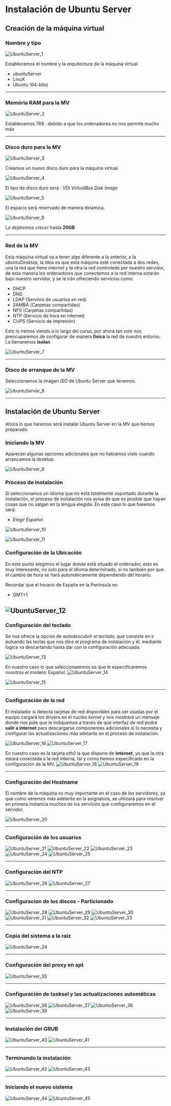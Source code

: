 # Instalación de Ubuntu Server #

## Creación de la máquina virtual ##

### Nombre y tipo ###

![UbuntuServer_1](https://raw.githubusercontent.com/aberlanas/ImplantacionSistemasOperativos/master/Unidad_01/InstalacionUbuntuServer/UbuntuServer_1.PNG)

Establecemos el nombre y la *arquitectura* de la máquina virtual

* ubuntuServer
* LinuX
* Ubuntu (64-bits)

----

### Memória RAM para la MV ###

![UbuntuServer_2](https://raw.githubusercontent.com/aberlanas/ImplantacionSistemasOperativos/master/Unidad_01/InstalacionUbuntuServer/UbuntuServer_2.PNG)

Establecemos 768 : debido a que los ordenadores no nos permite mucho más

----

### Disco duro para la MV ###


![UbuntuServer_3](https://raw.githubusercontent.com/aberlanas/ImplantacionSistemasOperativos/master/Unidad_01/InstalacionUbuntuServer/UbuntuServer_3.PNG)

Creamos un nuevo disco duro para la máquina virtual.

![UbuntuServer_4](https://raw.githubusercontent.com/aberlanas/ImplantacionSistemasOperativos/master/Unidad_01/InstalacionUbuntuServer/UbuntuServer_4.PNG)

El tipo de disco duro será : VDI *VirtualBox Disk Image*

![UbuntuServer_5](https://raw.githubusercontent.com/aberlanas/ImplantacionSistemasOperativos/master/Unidad_01/InstalacionUbuntuServer/UbuntuServer_5.PNG)

El espacio será reservado de manera dinámica.

![UbuntuServer_6](https://raw.githubusercontent.com/aberlanas/ImplantacionSistemasOperativos/master/Unidad_01/InstalacionUbuntuServer/UbuntuServer_6.PNG)

Lo *dejaremos crecer* hasta **20GB**


----

### Red de la MV ###

Esta máquina virtual va a tener algo diferente a la anterior, a la *ubuntuDesktop*, la idea es que esta máquina esté conectada a dos redes, una la red que tiene *internet* y la otra la red *controlada* por nuestro servidor, de esta manera los ordenadores que conectemos a la red interna estarán bajo nuestro servidor, y se le irán ofreciendo servicios como:

* DHCP
* DNS
* LDAP (Servicio de usuarios en red)
* SAMBA (Carpetas compartidas)
* NFS (Carpetas compartidas)
* NTP (Servicio de hora en internet)
* CUPS (Servicio de impresión)

Esto lo iremos viendo a lo largo del curso, por ahora tan solo nos preocuparemos de configurar de manera **fisica** la red de nuestro entorno. La llamaremos **isolan**

![UbuntuServer_7](https://raw.githubusercontent.com/aberlanas/ImplantacionSistemasOperativos/master/Unidad_01/InstalacionUbuntuServer/UbuntuServer_7.PNG)

----

### Disco de arranque de la MV ###

Seleccionamos la imágen *ISO* de Ubuntu Server que tenemos.

![UbuntuServer_8](https://raw.githubusercontent.com/aberlanas/ImplantacionSistemasOperativos/master/Unidad_01/InstalacionUbuntuServer/UbuntuServer_8.PNG)

----

## Instalación de Ubuntu Server ##

Ahora lo que haremos será instalar Ubuntu Server en la MV que hemos preparado.

### Iniciando la MV ###

Aparecen algunas opciones adicionales que no habiamos visto cuando arrancamos la *desktop*.

![UbuntuServer_9](https://raw.githubusercontent.com/aberlanas/ImplantacionSistemasOperativos/master/Unidad_01/InstalacionUbuntuServer/UbuntuServer_9.PNG)

### Proceso de instalación ###

Si seleccionamos un idioma que no está *totalmente* soportado durante la instalación, el proceso de instalación nos avisa de que es posible que hayan cosas que no salgan en la lengua elegida. En este caso lo que haremos será:

* Elegir *Español*

![UbuntuServer_10](https://raw.githubusercontent.com/aberlanas/ImplantacionSistemasOperativos/master/Unidad_01/InstalacionUbuntuServer/UbuntuServer_10.PNG)

![UbuntuServer_11](https://raw.githubusercontent.com/aberlanas/ImplantacionSistemasOperativos/master/Unidad_01/InstalacionUbuntuServer/UbuntuServer_11.PNG)

### Configuración de la Ubicación ###

En este punto elegimos el lugar donde está situado el ordenador, esto es muy interesante, no solo para el idioma determinado, si no también por que  el cambio de hora se hará automáticamente dependiendo del horario.

Recordar que el horario de España en la Península es:
* GMT+1

![UbuntuServer_12](https://raw.githubusercontent.com/aberlanas/ImplantacionSistemasOperativos/master/Unidad_01/InstalacionUbuntuServer/UbuntuServer_12.PNG)
----

### Configuración del teclado ###

Se nos ofrece la opción de *autodescubrir el teclado*, que consiste en ir pulsando las teclas que nos dice el programa de instalación y él, mediante logica va descartando hasta dar con la configuración adecuada.

![UbuntuServer_13](https://raw.githubusercontent.com/aberlanas/ImplantacionSistemasOperativos/master/Unidad_01/InstalacionUbuntuServer/UbuntuServer_13.PNG)

En nuestro caso lo que seleccionaremos es que le especificaremos nosotros el modelo: Español.
![UbuntuServer_14](https://raw.githubusercontent.com/aberlanas/ImplantacionSistemasOperativos/master/Unidad_01/InstalacionUbuntuServer/UbuntuServer_14.PNG)

![UbuntuServer_15](https://raw.githubusercontent.com/aberlanas/ImplantacionSistemasOperativos/master/Unidad_01/InstalacionUbuntuServer/UbuntuServer_15.PNG)

----

### Configuración de la red ###

El instalador si detecta tarjetas de red disponibles para ser usadas por el equipo cargará los drivers en el núcleo *kernel* y nos mostrará un mensaje donde nos pide que le indiquemos a través de que interfaz de red podrá **salir a internet** para descargarse componentes adicionales si lo necesita y configurar las actualizaciones más adelante en el proceso de instalación.

![UbuntuServer_16](https://raw.githubusercontent.com/aberlanas/ImplantacionSistemasOperativos/master/Unidad_01/InstalacionUbuntuServer/UbuntuServer_16.PNG)
![UbuntuServer_17](https://raw.githubusercontent.com/aberlanas/ImplantacionSistemasOperativos/master/Unidad_01/InstalacionUbuntuServer/UbuntuServer_17.PNG)

En nuestro caso es la tarjeta *eth0* la que dispone de **internet**, ya que la otra estará conectada a la red interna, tal y como hemos especificado en la configuración de la MV.
![UbuntuServer_18](https://raw.githubusercontent.com/aberlanas/ImplantacionSistemasOperativos/master/Unidad_01/InstalacionUbuntuServer/UbuntuServer_18.PNG)
![UbuntuServer_19](https://raw.githubusercontent.com/aberlanas/ImplantacionSistemasOperativos/master/Unidad_01/InstalacionUbuntuServer/UbuntuServer_19.PNG)

----

### Configuración del Hostname ###

El nombre de la máquina es muy importante en el caso de los servidores, ya que como veremos más adelante en la asignatura, se utilizará para resolver en primera instancia muchos de los servicios que configuraremos en el servidor.

![UbuntuServer_20](https://raw.githubusercontent.com/aberlanas/ImplantacionSistemasOperativos/master/Unidad_01/InstalacionUbuntuServer/UbuntuServer_20.PNG)

----

### Configuración de los usuarios ###
![UbuntuServer_21](https://raw.githubusercontent.com/aberlanas/ImplantacionSistemasOperativos/master/Unidad_01/InstalacionUbuntuServer/UbuntuServer_21.PNG)
![UbuntuServer_22](https://raw.githubusercontent.com/aberlanas/ImplantacionSistemasOperativos/master/Unidad_01/InstalacionUbuntuServer/UbuntuServer_22.PNG)
![UbuntuServer_23](https://raw.githubusercontent.com/aberlanas/ImplantacionSistemasOperativos/master/Unidad_01/InstalacionUbuntuServer/UbuntuServer_23.PNG)
![UbuntuServer_24](https://raw.githubusercontent.com/aberlanas/ImplantacionSistemasOperativos/master/Unidad_01/InstalacionUbuntuServer/UbuntuServer_24.PNG)
![UbuntuServer_25](https://raw.githubusercontent.com/aberlanas/ImplantacionSistemasOperativos/master/Unidad_01/InstalacionUbuntuServer/UbuntuServer_25.PNG)

----

### Configuración del NTP ###

![UbuntuServer_26](https://raw.githubusercontent.com/aberlanas/ImplantacionSistemasOperativos/master/Unidad_01/InstalacionUbuntuServer/UbuntuServer_26.PNG)
![UbuntuServer_27](https://raw.githubusercontent.com/aberlanas/ImplantacionSistemasOperativos/master/Unidad_01/InstalacionUbuntuServer/UbuntuServer_27.PNG)

----

### Configuracion de los discos - Particionado ###


![UbuntuServer_28](https://raw.githubusercontent.com/aberlanas/ImplantacionSistemasOperativos/master/Unidad_01/InstalacionUbuntuServer/UbuntuServer_28.PNG)
![UbuntuServer_29](https://raw.githubusercontent.com/aberlanas/ImplantacionSistemasOperativos/master/Unidad_01/InstalacionUbuntuServer/UbuntuServer_29.PNG)
![UbuntuServer_30](https://raw.githubusercontent.com/aberlanas/ImplantacionSistemasOperativos/master/Unidad_01/InstalacionUbuntuServer/UbuntuServer_30.PNG)
![UbuntuServer_31](https://raw.githubusercontent.com/aberlanas/ImplantacionSistemasOperativos/master/Unidad_01/InstalacionUbuntuServer/UbuntuServer_31.PNG)
![UbuntuServer_32](https://raw.githubusercontent.com/aberlanas/ImplantacionSistemasOperativos/master/Unidad_01/InstalacionUbuntuServer/UbuntuServer_32.PNG)
![UbuntuServer_33](https://raw.githubusercontent.com/aberlanas/ImplantacionSistemasOperativos/master/Unidad_01/InstalacionUbuntuServer/UbuntuServer_33.PNG)

----

### Copia del sistema a la raiz ###

![UbuntuServer_34](https://raw.githubusercontent.com/aberlanas/ImplantacionSistemasOperativos/master/Unidad_01/InstalacionUbuntuServer/UbuntuServer_34.PNG)

----

### Configuración del proxy en apt ###

![UbuntuServer_35](https://raw.githubusercontent.com/aberlanas/ImplantacionSistemasOperativos/master/Unidad_01/InstalacionUbuntuServer/UbuntuServer_35.PNG)

----

### Configuración de tasksel y las actualizaciones automáticas ###

![UbuntuServer_36](https://raw.githubusercontent.com/aberlanas/ImplantacionSistemasOperativos/master/Unidad_01/InstalacionUbuntuServer/UbuntuServer_36.PNG)
![UbuntuServer_37](https://raw.githubusercontent.com/aberlanas/ImplantacionSistemasOperativos/master/Unidad_01/InstalacionUbuntuServer/UbuntuServer_37.PNG)
![UbuntuServer_38](https://raw.githubusercontent.com/aberlanas/ImplantacionSistemasOperativos/master/Unidad_01/InstalacionUbuntuServer/UbuntuServer_38.PNG)
![UbuntuServer_39](https://raw.githubusercontent.com/aberlanas/ImplantacionSistemasOperativos/master/Unidad_01/InstalacionUbuntuServer/UbuntuServer_39.PNG)

----

### Instalación del GRUB ###

![UbuntuServer_40](https://raw.githubusercontent.com/aberlanas/ImplantacionSistemasOperativos/master/Unidad_01/InstalacionUbuntuServer/UbuntuServer_40.PNG)
![UbuntuServer_41](https://raw.githubusercontent.com/aberlanas/ImplantacionSistemasOperativos/master/Unidad_01/InstalacionUbuntuServer/UbuntuServer_41.PNG)

----

### Terminando la instalación ###


![UbuntuServer_42](https://raw.githubusercontent.com/aberlanas/ImplantacionSistemasOperativos/master/Unidad_01/InstalacionUbuntuServer/UbuntuServer_42.PNG)
![UbuntuServer_43](https://raw.githubusercontent.com/aberlanas/ImplantacionSistemasOperativos/master/Unidad_01/InstalacionUbuntuServer/UbuntuServer_43.PNG)

----

### Iniciando el nuevo sistema ###


![UbuntuServer_44](https://raw.githubusercontent.com/aberlanas/ImplantacionSistemasOperativos/master/Unidad_01/InstalacionUbuntuServer/UbuntuServer_44.PNG)
![UbuntuServer_45](https://raw.githubusercontent.com/aberlanas/ImplantacionSistemasOperativos/master/Unidad_01/InstalacionUbuntuServer/UbuntuServer_45.PNG)
